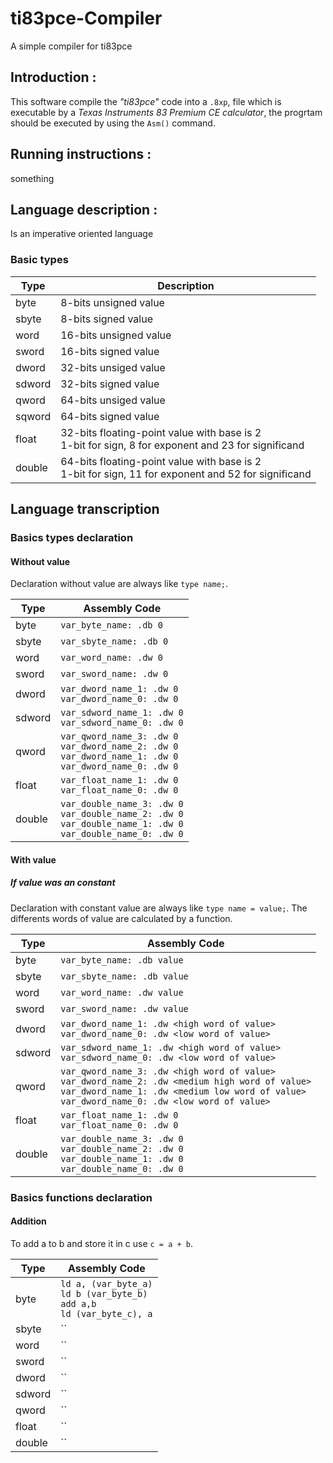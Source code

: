 # ti83pce-Compiler
A simple compiler for ti83pce


## Introduction :

This software compile the *"ti83pce"* code into a `.8xp`, file which is executable by a *Texas Instruments 83 Premium CE calculator*, the progrtam should be executed by using the `Asm()` command.


## Running instructions :

something


## Language description :

Is an imperative oriented language

### Basic types

| Type | Description |
|-|-|
| byte | 8-bits unsigned value |
| sbyte | 8-bits signed value |
| word | 16-bits unsigned value |
| sword | 16-bits signed value |
| dword | 32-bits unsiged value |
| sdword | 32-bits signed value |
| qword | 64-bits unsiged value |
| sqword | 64-bits signed value |
| float | 32-bits floating-point value with base is 2 <br> 1-bit for sign, 8 for exponent  and 23 for significand |
| double | 64-bits floating-point value with base is 2 <br> 1-bit for sign, 11 for exponent  and 52 for significand |

## Language transcription

### Basics types declaration

#### Without value

Declaration without value are always like `type name;`.

| Type | Assembly Code |
|-|-|
| byte | `var_byte_name: .db 0 ` |
| sbyte | `var_sbyte_name: .db 0` |
| word | `var_word_name: .dw 0` |
| sword | `var_sword_name: .dw 0` |
| dword | `var_dword_name_1: .dw 0` <br> `var_dword_name_0: .dw 0` |
| sdword | `var_sdword_name_1: .dw 0` <br> `var_sdword_name_0: .dw 0` |
| qword | `var_qword_name_3: .dw 0` <br> `var_dword_name_2: .dw 0` <br> `var_dword_name_1: .dw 0` <br> `var_dword_name_0: .dw 0` |
| float | `var_float_name_1: .dw 0` <br> `var_float_name_0: .dw 0` |
| double | `var_double_name_3: .dw 0` <br> `var_double_name_2: .dw 0` <br> `var_double_name_1: .dw 0` <br> `var_double_name_0: .dw 0` |

#### With value

##### If value was an constant

Declaration with constant value are always like `type name = value;`.
The differents words of value are calculated by a function.

| Type | Assembly Code |
|-|-|
| byte | `var_byte_name: .db value` |
| sbyte | `var_sbyte_name: .db value` |
| word | `var_word_name: .dw value` |
| sword | `var_sword_name: .dw value` |
| dword | `var_dword_name_1: .dw <high word of value>` <br> `var_dword_name_0: .dw <low word of value>` |
| sdword | `var_sdword_name_1: .dw <high word of value>` <br> `var_sdword_name_0: .dw <low word of value>` |
| qword | `var_qword_name_3: .dw <high word of value>` <br> `var_dword_name_2: .dw <medium high word of value>` <br> `var_dword_name_1: .dw <medium low word of value>` <br> `var_dword_name_0: .dw <low word of value>` |
| float | `var_float_name_1: .dw 0` <br> `var_float_name_0: .dw 0` |
| double | `var_double_name_3: .dw 0` <br> `var_double_name_2: .dw 0` <br> `var_double_name_1: .dw 0` <br> `var_double_name_0: .dw 0` |

### Basics functions declaration

#### Addition

To add a to b and store it in c use `c = a + b`.

| Type | Assembly Code |
|-|-|
| byte | `ld a, (var_byte_a)` <br> `ld b (var_byte_b) ` <br> `add a,b` <br> `ld (var_byte_c), a` |
| sbyte | `` |
| word | `` |
| sword | `` |
| dword | `` |
| sdword | `` |
| qword | `` |
| float | `` |
| double | `` |


